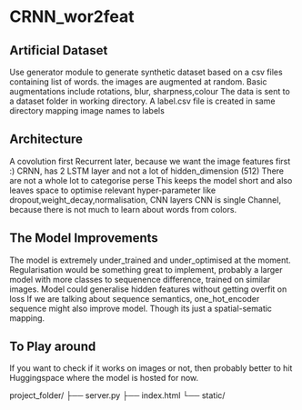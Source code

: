 # CRNN_wor2feat

## Artificial Dataset
Use generator module to generate synthetic dataset based on a csv files containing list of words. 
the images are augmented at random. Basic augmentations include rotations, blur, sharpness,colour
The data is sent to a dataset folder in working directory. A label.csv file is created in same directory mapping image names to labels


## Architecture
A covolution first Recurrent later, because we want the image features first :) 
CRNN, has 2 LSTM layer and not a lot of hidden_dimension (512)
There are not a whole lot to categorise perse
This keeps the model short and also leaves space to optimise relevant hyper-parameter like dropout,weight_decay,normalisation, CNN layers
CNN is single Channel, because there is not much to learn about words from colors.


## The Model Improvements
The model is extremely under_trained and under_optimised at the moment. 
Regularisation would be something great to implement, probably a larger model with more classes to sequenence difference, trained on similar images.
Model could generalise hidden features without getting overfit on loss
If we are talking about sequence semantics, one_hot_encoder sequence might also improve model. Though its just a spatial-sematic mapping.


## To Play around
If you want to check if it works on images or not, then probably better to hit Huggingspace where the model is hosted for now.

project_folder/
├── server.py
├── index.html
└── static/ 
